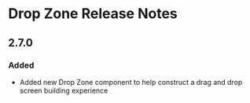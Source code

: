 <!-- Release notes authoring guidelines: http://keepachangelog.com/ -->

# Drop Zone Release Notes

<!-- ## [Unreleased] -->

## 2.7.0

### Added

- Added new Drop Zone component to help construct a drag and drop screen building experience
